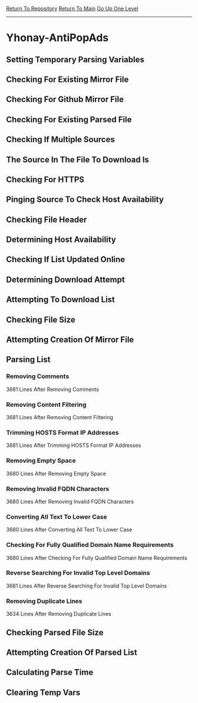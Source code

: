 [Return To Repository](https://github.com/deathbybandaid/piholeparser/)
[Return To Main](https://github.com/deathbybandaid/piholeparser/blob/master/RecentRunLogs/Mainlog.md)
[Go Up One Level](https://github.com/deathbybandaid/piholeparser/blob/master/RecentRunLogs/TopLevelScripts/30-Processing-Blacklists.md)
____________________________________
# Yhonay-AntiPopAds
## Setting Temporary Parsing Variables
## Checking For Existing Mirror File
## Checking For Github Mirror File
## Checking For Existing Parsed File
## Checking If Multiple Sources
## The Source In The File To Download Is
## Checking For HTTPS
## Pinging Source To Check Host Availability
## Checking File Header
## Determining Host Availability
## Checking If List Updated Online
## Determining Download Attempt
## Attempting To Download List
## Checking File Size
## Attempting Creation Of Mirror File
## Parsing List
### Removing Comments
3681 Lines After Removing Comments
### Removing Content Filtering
3681 Lines After Removing Content Filtering
### Trimming HOSTS Format IP Addresses
3681 Lines After Trimming HOSTS Format IP Addresses
### Removing Empty Space
3680 Lines After Removing Empty Space
### Removing Invalid FQDN Characters
3680 Lines After Removing Invalid FQDN Characters
### Converting All Text To Lower Case
3680 Lines After Converting All Text To Lower Case
### Checking For Fully Qualified Domain Name Requirements
3680 Lines After Checking For Fully Qualified Domain Name Requirements
### Reverse Searching For Invalid Top Level Domains
3681 Lines After Reverse Searching For Invalid Top Level Domains
### Removing Duplicate Lines
3634 Lines After Removing Duplicate Lines
## Checking Parsed File Size
## Attempting Creation Of Parsed List
## Calculating Parse Time
## Clearing Temp Vars
